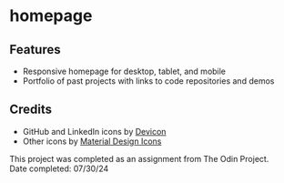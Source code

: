 # homepage

## Features

- Responsive homepage for desktop, tablet, and mobile
- Portfolio of past projects with links to code repositories and demos

## Credits

- GitHub and LinkedIn icons by [Devicon](https://devicon.dev/)
- Other icons by [Material Design Icons](https://pictogrammers.com/library/mdi/)

This project was completed as an assignment from The Odin Project.  
Date completed: 07/30/24
